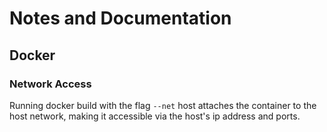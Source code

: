 # Notes and Documentation

## Docker 

### Network Access
Running docker build with the flag `--net` host attaches the container to
the host network, making it accessible via the host's ip address and
ports.
